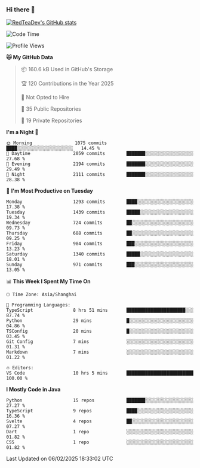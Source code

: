 ### Hi there 👋

<!--
**RedTeaDev/RedTeaDev** is a ✨ _special_ ✨ repository because its `README.md` (this file) appears on your GitHub profile.

Here are some ideas to get you started:

- 🔭 I’m currently working on ...
- 🌱 I’m currently learning ...
- 👯 I’m looking to collaborate on ...
- 🤔 I’m looking for help with ...
- 💬 Ask me about ...
- 📫 How to reach me: ...
- 😄 Pronouns: ...
- ⚡ Fun fact: ...
-->

<!--
[![wakatime](https://wakatime.com/badge/user/6b101ed0-04c0-4490-9283-eb61f2efff96.svg)](https://wakatime.com/@6b101ed0-04c0-4490-9283-eb61f2efff96)
!-->

[![RedTeaDev's GitHub stats](https://github-readme-stats.vercel.app/api?username=RedTeaDev\&include_all_commits=true)](https://github.com/anuraghazra/github-readme-stats)
<!--
[![willianrod's wakatime stats](https://github-readme-stats.vercel.app/api/wakatime?username=RedTeaDev)](https://github.com/anuraghazra/github-readme-stats)
!-->
<!--START_SECTION:waka-->
![Code Time](http://img.shields.io/badge/Code%20Time-2%2C987%20hrs%207%20mins-blue)

![Profile Views](http://img.shields.io/badge/Profile%20Views-0-blue)

**🐱 My GitHub Data** 

> 📦 160.6 kB Used in GitHub's Storage 
 > 
> 🏆 120 Contributions in the Year 2025
 > 
> 🚫 Not Opted to Hire
 > 
> 📜 35 Public Repositories 
 > 
> 🔑 19 Private Repositories 
 > 
**I'm a Night 🦉** 

```text
🌞 Morning                1075 commits        ████░░░░░░░░░░░░░░░░░░░░░   14.45 % 
🌆 Daytime                2059 commits        ███████░░░░░░░░░░░░░░░░░░   27.68 % 
🌃 Evening                2194 commits        ███████░░░░░░░░░░░░░░░░░░   29.49 % 
🌙 Night                  2111 commits        ███████░░░░░░░░░░░░░░░░░░   28.38 % 
```
📅 **I'm Most Productive on Tuesday** 

```text
Monday                   1293 commits        ████░░░░░░░░░░░░░░░░░░░░░   17.38 % 
Tuesday                  1439 commits        █████░░░░░░░░░░░░░░░░░░░░   19.34 % 
Wednesday                724 commits         ██░░░░░░░░░░░░░░░░░░░░░░░   09.73 % 
Thursday                 688 commits         ██░░░░░░░░░░░░░░░░░░░░░░░   09.25 % 
Friday                   984 commits         ███░░░░░░░░░░░░░░░░░░░░░░   13.23 % 
Saturday                 1340 commits        █████░░░░░░░░░░░░░░░░░░░░   18.01 % 
Sunday                   971 commits         ███░░░░░░░░░░░░░░░░░░░░░░   13.05 % 
```


📊 **This Week I Spent My Time On** 

```text
🕑︎ Time Zone: Asia/Shanghai

💬 Programming Languages: 
TypeScript               8 hrs 51 mins       ██████████████████████░░░   87.74 % 
Python                   29 mins             █░░░░░░░░░░░░░░░░░░░░░░░░   04.86 % 
TSConfig                 20 mins             █░░░░░░░░░░░░░░░░░░░░░░░░   03.45 % 
Git Config               7 mins              ░░░░░░░░░░░░░░░░░░░░░░░░░   01.31 % 
Markdown                 7 mins              ░░░░░░░░░░░░░░░░░░░░░░░░░   01.22 % 

🔥 Editors: 
VS Code                  10 hrs 5 mins       █████████████████████████   100.00 % 
```

**I Mostly Code in Java** 

```text
Python                   15 repos            ███████░░░░░░░░░░░░░░░░░░   27.27 % 
TypeScript               9 repos             ████░░░░░░░░░░░░░░░░░░░░░   16.36 % 
Svelte                   4 repos             ██░░░░░░░░░░░░░░░░░░░░░░░   07.27 % 
Dart                     1 repo              ░░░░░░░░░░░░░░░░░░░░░░░░░   01.82 % 
CSS                      1 repo              ░░░░░░░░░░░░░░░░░░░░░░░░░   01.82 % 
```




 Last Updated on 06/02/2025 18:33:02 UTC
<!--END_SECTION:waka-->


